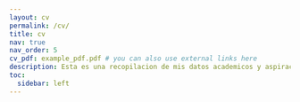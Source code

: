 ```yaml
---
layout: cv
permalink: /cv/
title: cv
nav: true
nav_order: 5
cv_pdf: example_pdf.pdf # you can also use external links here
description: Esta es una recopilacion de mis datos academicos y aspiraciones
toc:
  sidebar: left
---
```

